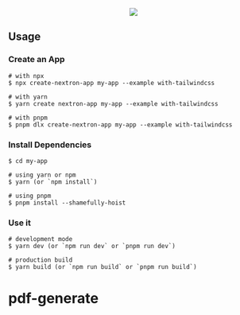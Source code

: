 <p align="center"><img src="https://i.imgur.com/a9QWW0v.png"></p>

## Usage

### Create an App

```
# with npx
$ npx create-nextron-app my-app --example with-tailwindcss

# with yarn
$ yarn create nextron-app my-app --example with-tailwindcss

# with pnpm
$ pnpm dlx create-nextron-app my-app --example with-tailwindcss
```

### Install Dependencies

```
$ cd my-app

# using yarn or npm
$ yarn (or `npm install`)

# using pnpm
$ pnpm install --shamefully-hoist
```

### Use it

```
# development mode
$ yarn dev (or `npm run dev` or `pnpm run dev`)

# production build
$ yarn build (or `npm run build` or `pnpm run build`)
```
# pdf-generate
